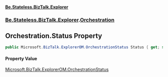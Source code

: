 #### [Be.Stateless.BizTalk.Explorer](README.md 'README')
### [Be.Stateless.BizTalk.Explorer](Be.Stateless.BizTalk.Explorer.md 'Be.Stateless.BizTalk.Explorer').[Orchestration](Orchestration.md 'Be.Stateless.BizTalk.Explorer.Orchestration')

## Orchestration.Status Property

```csharp
public Microsoft.BizTalk.ExplorerOM.OrchestrationStatus Status { get; set; }
```

#### Property Value
[Microsoft.BizTalk.ExplorerOM.OrchestrationStatus](https://docs.microsoft.com/en-us/dotnet/api/Microsoft.BizTalk.ExplorerOM.OrchestrationStatus 'Microsoft.BizTalk.ExplorerOM.OrchestrationStatus')